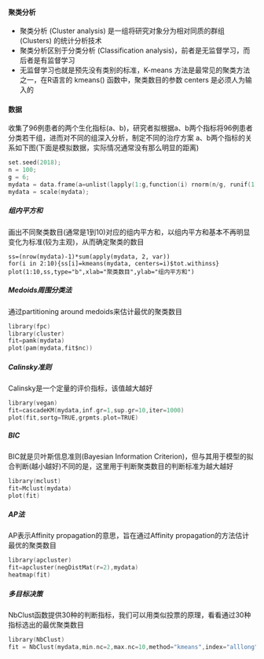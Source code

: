#### 聚类分析
- 聚类分析 (Cluster analysis) 是一组将研究对象分为相对同质的群组 (Clusters) 的统计分析技术
- 聚类分析区别于分类分析 (Classification analysis)，前者是无监督学习，而后者是有监督学习
- 无监督学习也就是预先没有类别的标准，K-means 方法是最常见的聚类方法之一，在R语言的 kmeans() 函数中，聚类数目的参数 centers 是必须人为输入的

#### 数据
收集了96例患者的两个生化指标(a、b)，研究者拟根据a、b两个指标将96例患者分类若干组，进而对不同的组深入分析，制定不同的治疗方案
a、b两个指标的关系如下图(下面是模拟数据，实际情况通常没有那么明显的距离)

```c
set.seed(2018);
n = 100;
g = 6;
mydata = data.frame(a=unlist(lapply(1:g,function(i) rnorm(n/g, runif(1)*i^2))), b=unlist(lapply(1:g, function (i) rnorm(n/g, runif(1)*i^2)))); 
mydata = scale(mydata);
```

##### 组内平方和
画出不同聚类数目(通常是1到10)对应的组内平方和，以组内平方和基本不再明显变化为标准(较为主观)，从而确定聚类的数目
```
ss=(nrow(mydata)-1)*sum(apply(mydata, 2, var))  
for(i in 2:10){ss[i]=kmeans(mydata, centers=i)$tot.withinss}  
plot(1:10,ss,type="b",xlab="聚类数目",ylab="组内平方和") 
```

##### Medoids周围分类法
通过partitioning around medoids来估计最优的聚类数目
```c
library(fpc)
library(cluster)
fit=pamk(mydata)
plot(pam(mydata,fit$nc))
```

##### Calinsky准则
Calinsky是一个定量的评价指标，该值越大越好
```c
library(vegan)
fit=cascadeKM(mydata,inf.gr=1,sup.gr=10,iter=1000)
plot(fit,sortg=TRUE,grpmts.plot=TRUE)
```

##### BIC
BIC就是贝叶斯信息准则(Bayesian Information Criterion)，但与其用于模型的拟合判断(越小越好)不同的是，这里用于判断聚类数目的判断标准为越大越好
```c
library(mclust)  
fit=Mclust(mydata)  
plot(fit) 
```

##### AP法
AP表示Affinity propagation的意思，旨在通过Affinity propagation的方法估计最优的聚类数目
```c
library(apcluster)  
fit=apcluster(negDistMat(r=2),mydata)  
heatmap(fit) 
```

##### 多目标决策
NbClust函数提供30种的判断指标，我们可以用类似投票的原理，看看通过30种指标选出的最优聚类数目
```c
library(NbClust)  
fit = NbClust(mydata,min.nc=2,max.nc=10,method="kmeans",index="alllong")
```
